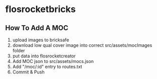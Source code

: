 # flosrocketbricks

## How To Add A MOC
1. upload images to bricksafe
2. download low qual cover image into correct src/assets/mocImages folder
3. put data into flosrocketcreator
4. Add MOC json to src/assets/mocs.json
5. Add "/moc/:id" entry to routes.txt
6. Commit & Push